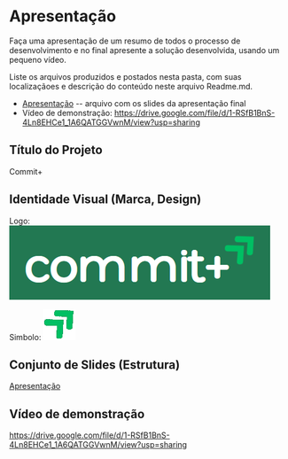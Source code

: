 # Apresentação

Faça uma apresentação de um resumo de todos o processo de desenvolvimento e no final apresente a solução desenvolvida, usando um pequeno vídeo.

Liste os arquivos produzidos e postados nesta pasta, com suas localizaçãoes e descrição do conteúdo neste arquivo Readme.md.

* [Apresentação](./COMMIT+.pptx) -- arquivo com os slides da apresentação final
* Vídeo de demonstração: 
https://drive.google.com/file/d/1-RSfB1BnS-4Ln8EHCe1_1A6QATGGVwnM/view?usp=sharing 

## Título do Projeto

Commit+

## Identidade Visual (Marca, Design)

Logo:
<img src="../docs/img/Logo.png">

Simbolo:
<img src="../docs/img/Icone.png">

## Conjunto de Slides (Estrutura)

[Apresentação](./COMMIT+.pptx)
 
## Vídeo de demonstração

https://drive.google.com/file/d/1-RSfB1BnS-4Ln8EHCe1_1A6QATGGVwnM/view?usp=sharing
